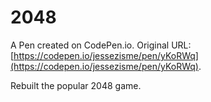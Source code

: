 # 2048

A Pen created on CodePen.io. Original URL: [https://codepen.io/jessezisme/pen/yKoRWq](https://codepen.io/jessezisme/pen/yKoRWq).

Rebuilt the popular 2048 game. 